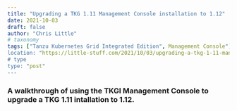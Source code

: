 ```yaml
---
title: "Upgrading a TKG 1.11 Management Console installation to 1.12"
date: 2021-10-03
draft: false
author: "Chris Little"
# taxonomy
tags: ["Tanzu Kubernetes Grid Integrated Edition", Management Console"]
location: "https://little-stuff.com/2021/10/03/upgrading-a-tkg-1-11-management-console-installation-to-1-12/"
# type
type: "post"
---
```


### A walkthrough of using the TKGI Management Console to upgrade a TKG 1.11 intallation to 1.12.
